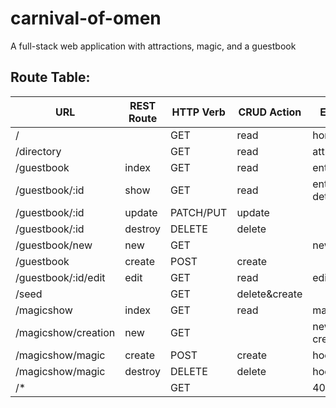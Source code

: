 # carnival-of-omen
A full-stack web application with attractions, magic, and a guestbook

## Route Table:
| URL                 | REST Route | HTTP Verb | CRUD Action  | EJS View(s)       | Created Yet? |
|---------------------|------------|-----------|--------------|-------------------|--------------|
| /                   |            | GET       | read         | home.ejs          | No           |
| /directory          |            | GET       | read         | attractions.ejs   | No           |
| /guestbook          | index      | GET       | read         | entry-index.ejs   | No           |
| /guestbook/:id      | show       | GET       | read         | entry-details.ejs | No           |
| /guestbook/:id      | update     | PATCH/PUT | update       |                   | No           |
| /guestbook/:id      | destroy    | DELETE    | delete       |                   | No           |
| /guestbook/new      | new        | GET       |              | new-entry.ejs     | No           |
| /guestbook          | create     | POST      | create       |                   | No           |
| /guestbook/:id/edit | edit       | GET       | read         | edit-entry.ejs    | No           |
| /seed               |            | GET       | delete&create|                   | No           |
| /magicshow          | index      | GET       | read         | magicshow.ejs     | No           |
| /magicshow/creation | new        | GET       |              | new-creation.ejs  | No           |
| /magicshow/magic    | create     | POST      | create       | hocuspocus.ejs    | No           |
| /magicshow/magic    | destroy    | DELETE    | delete       | hocuspocus.ejs    | No           |
| /*                  |            | GET       |              | 404.ejs           | No           |
